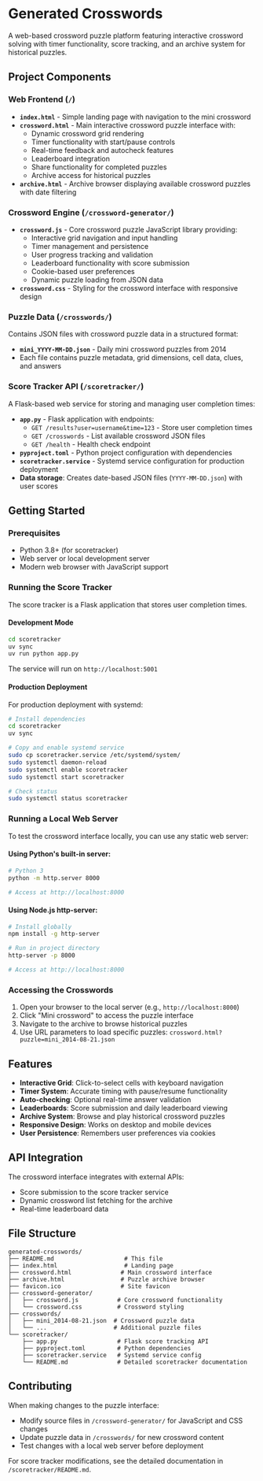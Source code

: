 # Generated Crosswords

A web-based crossword puzzle platform featuring interactive crossword solving with timer functionality, score tracking, and an archive system for historical puzzles.

## Project Components

### Web Frontend (`/`)

- **`index.html`** - Simple landing page with navigation to the mini crossword
- **`crossword.html`** - Main interactive crossword puzzle interface with:
  - Dynamic crossword grid rendering
  - Timer functionality with start/pause controls
  - Real-time feedback and autocheck features
  - Leaderboard integration
  - Share functionality for completed puzzles
  - Archive access for historical puzzles
- **`archive.html`** - Archive browser displaying available crossword puzzles with date filtering

### Crossword Engine (`/crossword-generator/`)

- **`crossword.js`** - Core crossword puzzle JavaScript library providing:
  - Interactive grid navigation and input handling
  - Timer management and persistence
  - User progress tracking and validation
  - Leaderboard functionality with score submission
  - Cookie-based user preferences
  - Dynamic puzzle loading from JSON data
- **`crossword.css`** - Styling for the crossword interface with responsive design

### Puzzle Data (`/crosswords/`)

Contains JSON files with crossword puzzle data in a structured format:
- **`mini_YYYY-MM-DD.json`** - Daily mini crossword puzzles from 2014
- Each file contains puzzle metadata, grid dimensions, cell data, clues, and answers

### Score Tracker API (`/scoretracker/`)

A Flask-based web service for storing and managing user completion times:

- **`app.py`** - Flask application with endpoints:
  - `GET /results?user=username&time=123` - Store user completion times
  - `GET /crosswords` - List available crossword JSON files
  - `GET /health` - Health check endpoint
- **`pyproject.toml`** - Python project configuration with dependencies
- **`scoretracker.service`** - Systemd service configuration for production deployment
- **Data storage**: Creates date-based JSON files (`YYYY-MM-DD.json`) with user scores

## Getting Started

### Prerequisites

- Python 3.8+ (for scoretracker)
- Web server or local development server
- Modern web browser with JavaScript support

### Running the Score Tracker

The score tracker is a Flask application that stores user completion times.

#### Development Mode

```bash
cd scoretracker
uv sync
uv run python app.py
```

The service will run on `http://localhost:5001`

#### Production Deployment

For production deployment with systemd:

```bash
# Install dependencies
cd scoretracker
uv sync

# Copy and enable systemd service
sudo cp scoretracker.service /etc/systemd/system/
sudo systemctl daemon-reload
sudo systemctl enable scoretracker
sudo systemctl start scoretracker

# Check status
sudo systemctl status scoretracker
```

### Running a Local Web Server

To test the crossword interface locally, you can use any static web server:

#### Using Python's built-in server:

```bash
# Python 3
python -m http.server 8000

# Access at http://localhost:8000
```

#### Using Node.js http-server:

```bash
# Install globally
npm install -g http-server

# Run in project directory
http-server -p 8000

# Access at http://localhost:8000
```

### Accessing the Crosswords

1. Open your browser to the local server (e.g., `http://localhost:8000`)
2. Click "Mini crossword" to access the puzzle interface
3. Navigate to the archive to browse historical puzzles
4. Use URL parameters to load specific puzzles: `crossword.html?puzzle=mini_2014-08-21.json`

## Features

- **Interactive Grid**: Click-to-select cells with keyboard navigation
- **Timer System**: Accurate timing with pause/resume functionality
- **Auto-checking**: Optional real-time answer validation
- **Leaderboards**: Score submission and daily leaderboard viewing
- **Archive System**: Browse and play historical crossword puzzles
- **Responsive Design**: Works on desktop and mobile devices
- **User Persistence**: Remembers user preferences via cookies

## API Integration

The crossword interface integrates with external APIs:
- Score submission to the score tracker service
- Dynamic crossword list fetching for the archive
- Real-time leaderboard data

## File Structure

```
generated-crosswords/
├── README.md                    # This file
├── index.html                   # Landing page
├── crossword.html              # Main crossword interface
├── archive.html                # Puzzle archive browser
├── favicon.ico                 # Site favicon
├── crossword-generator/
│   ├── crossword.js           # Core crossword functionality
│   └── crossword.css          # Crossword styling
├── crosswords/
│   ├── mini_2014-08-21.json  # Crossword puzzle data
│   └── ...                   # Additional puzzle files
└── scoretracker/
    ├── app.py                 # Flask score tracking API
    ├── pyproject.toml         # Python dependencies
    ├── scoretracker.service   # Systemd service config
    └── README.md              # Detailed scoretracker documentation
```

## Contributing

When making changes to the puzzle interface:
- Modify source files in `/crossword-generator/` for JavaScript and CSS changes
- Update puzzle data in `/crosswords/` for new crossword content
- Test changes with a local web server before deployment

For score tracker modifications, see the detailed documentation in `/scoretracker/README.md`.
